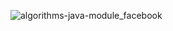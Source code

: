
![algorithms-java-module_facebook](https://github.com/user-attachments/assets/02afa6eb-0718-4d3d-a13f-2b8c2a6b6556)
